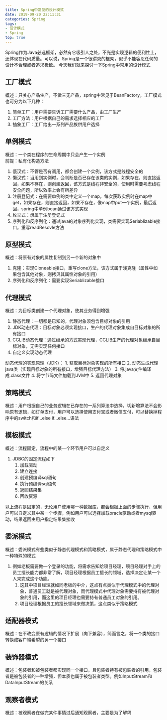```yaml
---
title: Spring中常见的设计模式
date: 2019-09-20 22:11:31
categories: Spring
tags:
- 设计模式
- Spring
top: true
---
```


Spring作为Java必选框架，必然有它吸引人之处，不光是实现逻辑的便利性上，还体现在代码质量。可以说，Spring是一个很讲究的框架，似乎不能容忍任何的设计不合理或者追求极致。
今天我们就来探讨一下Spring中常用的设计模式

## 工厂模式

概述：只关心产品生产，不做三无产品，spring中常见于BeanFactory，工厂模式也可分为以下几种：
   1. 简单工厂：用户需要告诉工厂需要什么产品，由工厂生产
   2. 工厂方法：用户根据自己的需求选择相应的工厂
   3. 抽象工厂：工厂给出一系列产品族供用户选择
## 单例模式

概述：一个类在程序的生命周期中只会产生一个实例  
前提：私有化构造方法
   1. 饿汉式：不管是否有调用，都会创建一个实例，该方式是线程安全的
   2. 懒汉式：当用到实例时，会判断是否已存在该类的实例，如果存在，则直接返回，如果不存在，则创建返回，该方式是线程非安全的，使用时需要考虑线程安全问题，所以效率上会有所差异
   3. 注册登记式：在需要单例的类中定义一个map，每次获取实例时在map中get，如果存在，则直接返回，如果不存在，像map中put一个实例，最后返回，spring中单例bean通过该方式实现
   4. 枚举式：隶属于注册登记式
   5. 序列化和反序列化：通过java的对象序列化实现，类需要实现Seriablizable接口，重写readResovle方法
   
## 原型模式

概述：将原有对象的属性复制到另一个新的对象中
   1. 克隆：实现Cloneable接口，重写clone方法，该方式属于浅克隆（属性中如果包含其他对象，则拷贝其属性对象的引用）
   2. 序列化和反序列化：需要实现Seriablizable接口
   
## 代理模式

概述：为目标类创建一个代理对象，使其业务得到增强
   1. 静态代理：一切都是已知的，代理对象须包含目标对象的引用
   2. JDK动态代理：目标对象必须实现接口，生产的代理对象集成自目标对象的所有接口
   3. CGLIB动态代理：通过继承的方式实现代理，CGLIB生产的代理对象继承自目标对象，无需实现任何接口
   4. 自定义实现动态代理
   
动态代理的实现原理（JDK）：
      1. 获取目标对象实现的所有接口
      2. 动态生成代理java类（实现目标对象的所有接口，增强目标代理方法）
      3. 将.java文件编译成.class文件
      4. 将字节码文件加载到JVM中
      5. 返回代理对象
      
## 策略模式

概述：用户根据自己的业务逻辑在已存在的一系列算法中选择，切新增算法不会影响原有逻辑，如订单支付，用户可以选择使用支付宝或者微信支付，可以替换掉程序中的switch和if…else if…else…语法

## 模板模式

概述：流程固定，流程中的某一个环节用户可以自定义
   1. JDBC的固定流程如下
      1. 加载驱动
      2. 建立连接
      3. 创建预编译sql语句
      4. 执行预编译sql语句
      5. 返回结果集
      6. 回收资源
      
以上流程是固定的，无论用户使用哪一种数据库，都会根据上面的步骤执行，但用户可以自定义其中某一个步骤，例如用户可以选择加载oracle驱动或者mysql驱动，结果返回由用户指定结果集接收

## 委派模式

概述：委派模式有些类似于静态代理模式和策略模式，属于静态代理和策略模式中一种特殊的模式
   1. 例如老板需要做一个登录的功能，将需求告知给项目经理，项目经理对手上的员工擅长能力都非常了解，项目经理根据员工擅长的领域，选择决定让某一个人来完成这个功能。
      1. 这其中项目经理就如同老板的中介，这点有点类似于代理模式中的代理对象，普通员工就是被代理对象，而代理模式中代理对象需要持有被代理对象的引用，而这里的项目经理也需要持有普通员工对象的引用。
      2. 项目经理根据员工的擅长领域来做决策，这点类似于策略模式
      
## 适配器模式

概述：在不改变原有逻辑的情况下扩展（向下兼容），简而言之，将一个类的接口转换成客户端希望的另一个接口

## 装饰器模式

概述：包装者和被包装者都实现同一个接口，且包装者持有被包装者的引用，包装者是被包装者的一种增强，但本质也属于被包装者类型。例如InputStream和DataInputStream的关系

## 观察者模式

概述：被观察者在做完某件事情过后通知观察者，主要是为了解耦